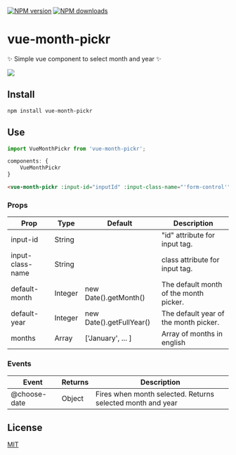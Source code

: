 [![NPM version](https://img.shields.io/npm/v/vue-month-pickr.svg?style=for-the-badge)](https://www.npmjs.com/package/vue-month-pickr)
[![NPM downloads](https://img.shields.io/npm/dm/vue-month-pickr.svg?style=for-the-badge)](https://www.npmjs.com/package/vue-month-pickr)

# vue-month-pickr

✨ Simple vue component to select month and year ✨

<img src="https://i.ibb.co/McsktKM/2020-02-06-15-54-25.png">

## Install

`npm install vue-month-pickr`

## Use

````javascript
import VueMonthPickr from 'vue-month-pickr';

components: {
    VueMonthPickr
}
````

````html
<vue-month-pickr :input-id="inputId" :input-class-name="'form-control'" :default-month="11" :default-year="2019" @choose-date="onDateUpdate"></vue-month-pickr>
````

### Props 

| Prop                          | Type            | Default                    | Description                              |
|-------------------------------|-----------------|----------------------------|------------------------------------------|
| input-id                      | String          |                            | "id" attribute for input tag.	          |
| input-class-name              | String	      |                            | class attribute for input tag.           |
| default-month                 | Integer         | new Date().getMonth()      | The default month of the month picker.   |
| default-year                  | Integer         | new Date().getFullYear()   | The default year of the month picker.    |
| months                        | Array           | \['January', ... ]         | Array of months in english               |

### Events

| Event                         | Returns         | Description                                                |
|-------------------------------|-----------------|------------------------------------------------------------|
| @choose-date                  | Object    	  | Fires when month selected. Returns selected month and year |


## License

[MIT](http://opensource.org/licenses/MIT)
